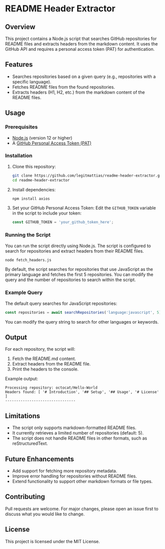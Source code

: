 # README Header Extractor

## Overview
This project contains a Node.js script that searches GitHub repositories for README files and extracts headers from the markdown content. It uses the GitHub API and requires a personal access token (PAT) for authentication.

## Features
- Searches repositories based on a given query (e.g., repositories with a specific language).
- Fetches README files from the found repositories.
- Extracts headers (H1, H2, etc.) from the markdown content of the README files.

## Usage

### Prerequisites
- [Node.js](https://nodejs.org/) (version 12 or higher)
- A [GitHub Personal Access Token (PAT)](https://docs.github.com/en/authentication/keeping-your-account-and-data-secure/creating-a-personal-access-token)

### Installation
1. Clone this repository:
   ```bash
   git clone https://github.com/legitmattias/readme-header-extractor.git
   cd readme-header-extractor
   ```

2. Install dependencies:
   ```bash
   npm install axios
   ```

3. Set your GitHub Personal Access Token:
   Edit the `GITHUB_TOKEN` variable in the script to include your token:
   ```javascript
   const GITHUB_TOKEN = 'your_github_token_here';
   ```

### Running the Script
You can run the script directly using Node.js. The script is configured to search for repositories and extract headers from their README files.

```bash
node fetch_headers.js
```

By default, the script searches for repositories that use JavaScript as the primary language and fetches the first 5 repositories. You can modify the query and the number of repositories to search within the script.

### Example Query
The default query searches for JavaScript repositories:
```javascript
const repositories = await searchRepositories('language:javascript', 5);
```
You can modify the query string to search for other languages or keywords.

## Output
For each repository, the script will:
1. Fetch the README.md content.
2. Extract headers from the README file.
3. Print the headers to the console.

Example output:
```
Processing repository: octocat/Hello-World
Headers found: [ '# Introduction', '## Setup', '## Usage', '# License' ]
--------------------------------
```

## Limitations
- The script only supports markdown-formatted README files.
- It currently retrieves a limited number of repositories (default: 5).
- The script does not handle README files in other formats, such as reStructuredText.

## Future Enhancements
- Add support for fetching more repository metadata.
- Improve error handling for repositories without README files.
- Extend functionality to support other markdown formats or file types.

## Contributing
Pull requests are welcome. For major changes, please open an issue first to discuss what you would like to change.

## License
This project is licensed under the MIT License.
